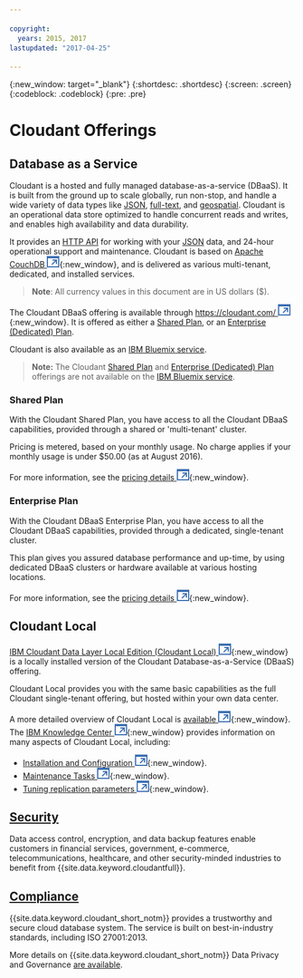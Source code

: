 ```yaml
---

copyright:
  years: 2015, 2017
lastupdated: "2017-04-25"

---
```


{:new_window: target="_blank"}
{:shortdesc: .shortdesc}
{:screen: .screen}
{:codeblock: .codeblock}
{:pre: .pre}

<!-- Acrolinx: 2017-03-16 -->

# Cloudant Offerings

## Database as a Service

Cloudant is a hosted and fully managed database-as-a-service (DBaaS).
It is built from the ground up to scale globally,
run non-stop,
and handle a wide variety of data types like [JSON](../basics/index.html#json),
[full-text](../api/cloudant_query.html#creating-an-index),
and [geospatial](../api/cloudant-geo.html).
Cloudant is an operational data store optimized to handle concurrent reads and writes,
and enables high availability and data durability.

It provides an [HTTP API](../basics/index.html#http-api) for working with your [JSON](../basics/index.html#json) data,
and 24-hour operational support and maintenance.
Cloudant is based on [Apache CouchDB ![External link icon](../images/launch-glyph.svg "External link icon")](http://couchdb.apache.org/){:new_window},
and is delivered as various multi-tenant,
dedicated,
and installed services.

>   **Note**: All currency values in this document are in US dollars ($).

The Cloudant DBaaS offering is available through [https://cloudant.com/ ![External link icon](../images/launch-glyph.svg "External link icon")](https://cloudant.com/){:new_window}.
It is offered as either a [Shared Plan](#shared-plan),
or an [Enterprise (Dedicated) Plan](#enterprise-plan).

Cloudant is also available as an [IBM Bluemix service](bluemix.html).

>	**Note:** The Cloudant [Shared Plan](#shared-plan) and [Enterprise (Dedicated) Plan](#enterprise-plan) offerings are not available on the [IBM Bluemix service](bluemix.html).

### Shared Plan

With the Cloudant Shared Plan,
you have access to all the Cloudant DBaaS capabilities,
provided through a shared or 'multi-tenant' cluster.

Pricing is metered,
based on your monthly usage.
No charge applies if your monthly usage is under $50.00 (as at August 2016).

For more information,
see the [pricing details ![External link icon](../images/launch-glyph.svg "External link icon")](https://cloudant.com/product/pricing/){:new_window}.

### Enterprise Plan

With the Cloudant DBaaS Enterprise Plan,
you have access to all the Cloudant DBaaS capabilities,
provided through a dedicated, single-tenant cluster.

This plan gives you assured database performance and up-time,
by using dedicated DBaaS clusters or hardware available at various hosting locations.

For more information,
see the [pricing details ![External link icon](../images/launch-glyph.svg "External link icon")](https://cloudant.com/product/pricing/){:new_window}.

## Cloudant Local

[IBM Cloudant Data Layer Local Edition (Cloudant Local) ![External link icon](../images/launch-glyph.svg "External link icon")](https://www.ibm.com/support/knowledgecenter/SSTPQH_1.0.0/com.ibm.cloudant.local.doc/SSTPQH_1.0.0_welcome.html){:new_window}
is a locally installed version of the Cloudant Database-as-a-Service (DBaaS) offering.

Cloudant Local provides you with the same basic capabilities as the full Cloudant single-tenant offering,
but hosted within your own data center.

A more detailed overview of Cloudant Local is
[available ![External link icon](../images/launch-glyph.svg "External link icon")](http://www-01.ibm.com/support/knowledgecenter/SSTPQH_1.0.0/com.ibm.cloudant.local.install.doc/topics/clinstall_cloudant_local_overview.html?lang=en-us){:new_window}.
The
[IBM Knowledge Center ![External link icon](../images/launch-glyph.svg "External link icon")](http://www-01.ibm.com/support/knowledgecenter/SSTPQH_1.0.0/com.ibm.cloudant.local.doc/SSTPQH_1.0.0_welcome.html?lang=en){:new_window}
provides information on many aspects of Cloudant Local,
including:

-   [Installation and Configuration ![External link icon](../images/launch-glyph.svg "External link icon")](http://www.ibm.com/support/knowledgecenter/SSTPQH_1.0.0/com.ibm.cloudant.local.install.doc/topics/clinstall_extract_install_cloudant_local.html?lang=en){:new_window}.
-   [Maintenance Tasks ![External link icon](../images/launch-glyph.svg "External link icon")](http://www-01.ibm.com/support/knowledgecenter/SSTPQH_1.0.0/com.ibm.cloudant.local.install.doc/topics/clinstall_maintenance_tasks_overview.html?lang=en){:new_window}.
-   [Tuning replication parameters ![External link icon](../images/launch-glyph.svg "External link icon")](http://www-01.ibm.com/support/knowledgecenter/SSTPQH_1.0.0/com.ibm.cloudant.local.install.doc/topics/clinstall_tuning_parameters_replication_cases.html?lang=en){:new_window}.

## [Security](security.html)

Data access control,
encryption,
and data backup features enable customers in financial services,
government,
e-commerce,
telecommunications,
healthcare,
and other security-minded industries to benefit from {{site.data.keyword.cloudantfull}}.

## [Compliance](compliance.html)

{{site.data.keyword.cloudant_short_notm}} provides a trustworthy and secure cloud database system.
The service is built on best-in-industry standards,
including ISO 27001:2013.

More details on {{site.data.keyword.cloudant_short_notm}} Data Privacy and
Governance [are available](dataprivacygovernance.html).
